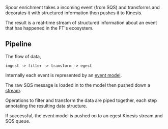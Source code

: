 
Spoor enrichment takes a incoming event (from SQS) and transforms and decorates
it with structured information then pushes it to Kinesis.

The result is a real-time stream of structured information about an event that
has happened in the FT's ecosystem.

## Pipeline

The flow of data,
 
	ingest -> filter -> transform -> egest 

Internally each event is represented by an [event model](server/models/event.js).

The raw SQS message is loaded in to the model then pushed down a [stream](https://nodejs.org/api/stream.html).

Operations to filter and transform the data are piped together, each step
annotating the resulting data structure.

If successful, the event model is pushed on to an egest Kinesis stream and SQS queue.
